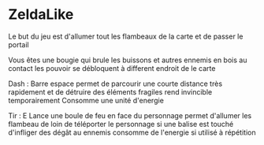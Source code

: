 # ZeldaLike
Le but du jeu est d'allumer tout les flambeaux de la carte et de passer le portail

Vous êtes une bougie qui brule les buissons et autres ennemis en bois au contact
les pouvoir se débloquent à different endroit de le carte

Dash : Barre espace
permet de parcourir une courte distance très rapidement et de détruire des éléments fragiles
rend invincible temporairement
Consomme une unité d'energie

Tir : E
Lance une boule de feu en face du personnage
permet d'allumer les flambeau de loin
de téléporter le personnage si une balise est touché
d'infliger des dégât au ennemis
consomme de l'energie si utilisé à répétition
